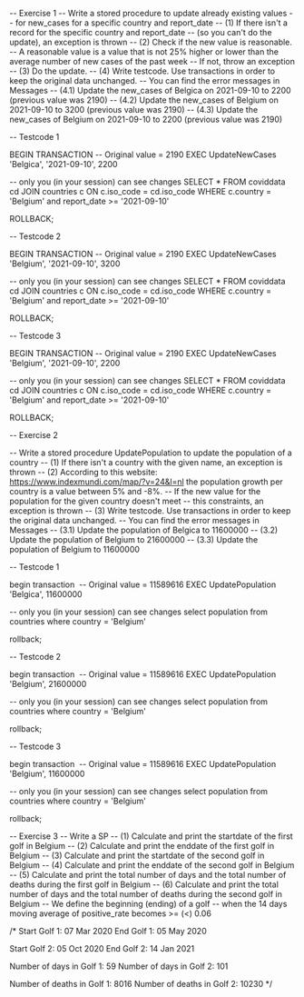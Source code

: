 -- Exercise 1
-- Write a stored procedure to update already existing values
-- for new_cases for a specific country and report_date
-- (1) If there isn't a record for the specific country and report_date
-- (so you can't do the update), an exception is thrown
-- (2) Check if the new value is reasonable.
-- A reasonable value is a value that is not 25% higher or lower than the average number of new cases of the past week
-- If not, throw an exception
-- (3) Do the update.
-- (4) Write testcode. Use transactions in order to keep the original data unchanged.
-- You can find the error messages in Messages
-- (4.1) Update the new_cases of Belgica on 2021-09-10 to 2200 (previous value was 2190)
-- (4.2) Update the new_cases of Belgium on 2021-09-10 to 3200 (previous value was 2190)
-- (4.3) Update the new_cases of Belgium on 2021-09-10 to 2200 (previous value was 2190)

-- Testcode 1

BEGIN TRANSACTION
-- Original value = 2190
EXEC UpdateNewCases 'Belgica', '2021-09-10', 2200

-- only you (in your session) can see changes
SELECT \* FROM coviddata cd JOIN countries c ON c.iso_code = cd.iso_code
WHERE c.country = 'Belgium' and report_date >= '2021-09-10'

ROLLBACK;

-- Testcode 2

BEGIN TRANSACTION
-- Original value = 2190
EXEC UpdateNewCases 'Belgium', '2021-09-10', 3200

-- only you (in your session) can see changes
SELECT \* FROM coviddata cd JOIN countries c ON c.iso_code = cd.iso_code
WHERE c.country = 'Belgium' and report_date >= '2021-09-10'

ROLLBACK;

-- Testcode 3

BEGIN TRANSACTION
-- Original value = 2190
EXEC UpdateNewCases 'Belgium', '2021-09-10', 2200

-- only you (in your session) can see changes
SELECT \* FROM coviddata cd JOIN countries c ON c.iso_code = cd.iso_code
WHERE c.country = 'Belgium' and report_date >= '2021-09-10'

ROLLBACK;

-- Exercise 2

-- Write a stored procedure UpdatePopulation to update the population of a country
-- (1) If there isn't a country with the given name, an exception is thrown
-- (2) According to this website: https://www.indexmundi.com/map/?v=24&l=nl the population growth per country is a value between 5% and -8%.
-- If the new value for the population for the given country doesn't meet
-- this constraints, an exception is thrown
-- (3) Write testcode. Use transactions in order to keep the original data unchanged.
-- You can find the error messages in Messages
-- (3.1) Update the population of Belgica to 11600000
-- (3.2) Update the population of Belgium to 21600000
-- (3.3) Update the population of Belgium to 11600000

-- Testcode 1

begin transaction 
-- Original value = 11589616
EXEC UpdatePopulation 'Belgica', 11600000

-- only you (in your session) can see changes
select population from countries where country = 'Belgium'

rollback;

-- Testcode 2

begin transaction 
-- Original value = 11589616
EXEC UpdatePopulation 'Belgium', 21600000

-- only you (in your session) can see changes
select population from countries where country = 'Belgium'

rollback;

-- Testcode 3

begin transaction 
-- Original value = 11589616
EXEC UpdatePopulation 'Belgium', 11600000

-- only you (in your session) can see changes
select population from countries where country = 'Belgium'

rollback;

-- Exercise 3
-- Write a SP
-- (1) Calculate and print the startdate of the first golf in Belgium
-- (2) Calculate and print the enddate of the first golf in Belgium
-- (3) Calculate and print the startdate of the second golf in Belgium
-- (4) Calculate and print the enddate of the second golf in Belgium
-- (5) Calculate and print the total number of days and the total number of deaths during the first golf in Belgium
-- (6) Calculate and print the total number of days and the total number of deaths during the second golf in Belgium
-- We define the beginning (ending) of a golf
-- when the 14 days moving average of positive_rate becomes >= (<) 0.06

/\*
Start Golf 1: 07 Mar 2020
End Golf 1: 05 May 2020

Start Golf 2: 05 Oct 2020
End Golf 2: 14 Jan 2021

Number of days in Golf 1: 59
Number of days in Golf 2: 101

Number of deaths in Golf 1: 8016
Number of deaths in Golf 2: 10230
\*/
